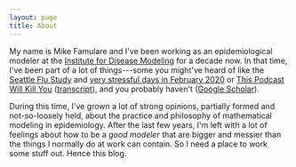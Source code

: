 ```yaml
---
layout: page
title: About
---
```


My name is Mike Famulare and I've been working as an epidemiological modeler at the [Institute for Disease Modeling](www.idmod.org) for a decade now. In that time, I've been part of a lot of things---some you might've heard of like the [Seattle Flu Study](www.seattleflu.org) and [very stressful days in February 2020](https://www.nytimes.com/2020/03/01/health/coronavirus-washington-spread.html) or [This Podcast Will Kill You](https://thispodcastwillkillyou.com/2020/05/04/covid-19-chapter-11-modeling/) ([transcript](http://thispodcastwillkillyou.com/wp-content/uploads/2021/04/TPWKY-COVID-11-Modeling.pdf)), and you probably haven't ([Google Scholar](https://scholar.google.com/citations?hl=en&user=TPWwr18AAAAJ&view_op=list_works&sortby=pubdate)).

During this time, I've grown a lot of strong opinions, partially formed and not-so-loosely held, about the practice and philosophy of mathematical modeling in epidemiology. After the last few years, I'm left with a lot of feelings about how to be a _good modeler_ that are bigger and messier than the things I normally do at work can contain. So I need a place to work some stuff out. Hence this blog.
